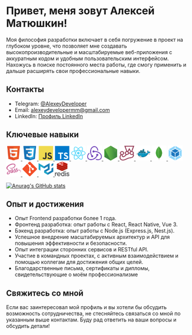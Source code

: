 <!-- Заголовок -->
<h1>Привет, меня зовут Алексей Матюшкин!</h1>

<!-- Описание о себе -->
<p>
  Моя философия разработки включает в себя погружение в проект на глубоком уровне, что позволяет мне создавать высокопроизводительные и масштабируемые веб-приложения с аккуратным кодом и удобным пользовательским интерфейсом. Нахожусь в поиске постоянного места работы, где смогу применить и дальше расширять свои профессиональные навыки.
</p>

<!-- Контакты -->
<h2>Контакты</h2>
<ul>
  <li>Telegram: <a href="https://t.me/AlexeyDeveloper">@AlexeyDeveloper</a></li>
  <li>Email: <a href="mailto:alexeydevelopermm@gmail.com">alexeydevelopermm@gmail.com</a></li>
  <li>LinkedIn: <a href="https://www.linkedin.com/in/aleksei-matiushkin-dev/">Профиль LinkedIn</a></li>
</ul>

<h2>Ключевые навыки</h2>
<div>
  <a href="#" title="HTML">
    <img src="https://github.com/devicons/devicon/blob/master/icons/html5/html5-original.svg" alt="HTML" width="40" height="40">
  </a>
  <a href="#" title="CSS">
    <img src="https://github.com/devicons/devicon/blob/master/icons/css3/css3-original.svg" alt="CSS" width="40" height="40">
  </a>
  <a href="#" title="JavaScript">
    <img src="https://github.com/devicons/devicon/blob/master/icons/javascript/javascript-original.svg" alt="JavaScript" width="40" height="40">
  </a>
  <a href="#" title="TypeScript">
    <img src="https://github.com/devicons/devicon/blob/master/icons/typescript/typescript-original.svg" alt="TypeScript" width="40" height="40">
  </a>
  <a href="#" title="ReactJS">
    <img src="https://github.com/devicons/devicon/blob/master/icons/react/react-original.svg" alt="ReactJS" width="40" height="40">
  </a>
  <a href="#" title="Redux">
    <img src="https://github.com/devicons/devicon/blob/master/icons/redux/redux-original.svg" alt="Redux" width="40" height="40">
  </a>
  <a href="#" title="Node.js">
    <img src="https://github.com/devicons/devicon/blob/master/icons/nodejs/nodejs-original.svg" alt="Node.js" width="40" height="40">
  </a>
  <a href="#" title="Jest">
    <img src="https://github.com/devicons/devicon/blob/master/icons/jest/jest-plain.svg" alt="Jest" width="40" height="40">
  </a>
  <a href="#" title="Docker">
    <img src="https://github.com/devicons/devicon/blob/master/icons/docker/docker-original.svg" alt="Docker" width="40" height="40">
  </a>
  <a href="#" title="mongodb">
    <img src="https://github.com/devicons/devicon/raw/master/icons/mongodb/mongodb-original.svg" alt="mongodb" width="40" height="40">
  </a>
  <a href="#" title="Webpack">
    <img src="https://github.com/devicons/devicon/raw/master/icons/webpack/webpack-original.svg" alt="webpack" width="40" height="40">
  </a>
  <a href="#" title="Sass">
    <img src="https://github.com/devicons/devicon/raw/master/icons/sass/sass-original.svg" alt="Sass" width="40" height="40">
  </a>
  <a href="#" title="Git">
    <img src="https://github.com/devicons/devicon/blob/master/icons/git/git-original.svg" alt="Git" width="40" height="40">
  </a>
  <a href="#" title="materialui">
    <img src="https://github.com/devicons/devicon/blob/master/icons/materialui/materialui-original.svg" alt="materialui" width="40" height="40">
  </a>
  <a href="#" title="redis">
    <img src="https://github.com/devicons/devicon/blob/master/icons/redis/redis-original-wordmark.svg" alt="redis" width="40" height="40">
  </a>
</div>

[![Anurag's GitHub stats](https://github-readme-stats.vercel.app/api?alexeyDevel=anuraghazra)](https://github.com/anuraghazra/github-readme-stats)

<!-- Опыт и достижения -->
<h2>Опыт и достижения</h2>
<ul>
  <li>Опыт Frontend разработки более 1 года.</li>
  <li>Фронтенд разработка: опыт работы с React, React Native, Vue 3.</li>
  <li>Бэкенд разработка: опыт работы с Node.js (Express.js, Nest.js).</li>
  <li>Успешное внедрение масштабируемых архитектур и API для повышения эффективности и безопасности.</li>
  <li>Опыт интеграции сторонних сервисов и RESTful API.</li>
  <li>Участие в командных проектах, с активным взаимодействием и помощью коллегам для достижения общих целей.</li>
  <li>Благодарственные письма, сертификаты и дипломы, свидетельствующие о моём профессионализме</li>
</ul>
<!-- Связь -->
<h2>Свяжитесь со мной</h2>
<p>
  Если вас заинтересовал мой профиль и вы хотели бы обсудить возможность сотрудничества, не стесняйтесь связаться со мной по указанным выше контактам. Буду рад ответить на ваши вопросы и обсудить детали!
</p>

